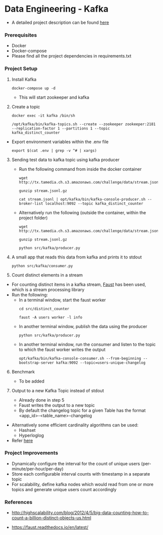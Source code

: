 # Data Engineering - Kafka

- A detailed project description can be found [here](https://github.com/tamediadigital/hiring-challenges/tree/master/data-engineer-challenge)

### Prerequisites

- Docker
- Docker-compose
- Please find all the project dependencies in requirements.txt

### Project Setup

1. Install Kafka
    ```
    docker-compose up -d
    ```
    - This will start zookeeper and kafka

2. Create a topic
    ```
    docker exec -it kafka /bin/sh
    ```
    ```
    /opt/kafka/bin/kafka-topics.sh --create --zookeeper zookeeper:2181 --replication-factor 1 --partitions 1 --topic kafka_distinct_counter
    ```

- Export environment variables within the .env file

    ```
    export $(cat .env | grep -v ^# | xargs)
    ```

3. Sending test data to kafka topic using kafka producer
    - Run the following command from inside the docker container
        ```
        wget http://tx.tamedia.ch.s3.amazonaws.com/challenge/data/stream.jsonl.gz
        ```
        ```
        gunzip stream.jsonl.gz
        ```
        ```
        cat stream.jsonl | opt/kafka/bin/kafka-console-producer.sh --broker-list localhost:9092 --topic kafka_distinct_counter
        ```
    - Alternatively run the following (outside the container, within the project folder)
        ```
        wget http://tx.tamedia.ch.s3.amazonaws.com/challenge/data/stream.jsonl.gz
        ```
        ```
        gunzip stream.jsonl.gz
        ```
        ```
        python src/kafka/producer.py
        ```

4. A small app that reads this data from kafka and prints it to stdout 

    ```
    python src/kafka/consumer.py
    ```

5. Count distinct elements in a stream

- For counting distinct items in a kafka stream, 
    [Faust](https://faust.readthedocs.io/en/latest/) has been used, which is a stream processing library
- Run the following:
    - In a terminal window, start the faust worker
        ```
        cd src/distinct_counter
        ```
        ```
        faust -A users worker -l info
        ```
    - In another terminal window, publish the data using the producer
        ```
        python src/kafka/producer.py
        ```
    - In another terminal window, run the consumer and listen to the topic to which the faust worker writes the output 
        ```
        opt/kafka/bin/kafka-console-consumer.sh --from-beginning --bootstrap-server kafka:9092 --topic=users-unique-changelog
        ```

6. Benchmark
   - To be added

7. Output to a new Kafka Topic instead of stdout
    - Already done in step 5
    - Faust writes the output to a new topic
    - By default the changelog topic for a given Table has the format <app_id>-<table_name>-changelog

 - Alternatively some efficient cardinality algorithms can be used:
    - Hashset
    - Hyperloglog
- Refer [here](http://highscalability.com/blog/2012/4/5/big-data-counting-how-to-count-a-billion-distinct-objects-us.html)


### Project Improvements

- Dynamically configure the interval for the count of unique users (per-minute/per-hour/per-day)
- Store each configurable interval counts with timestamp in a separate topic
- For scalability, define kafka nodes which would read from one or more topics and generate unique users count accordingly

### References
- http://highscalability.com/blog/2012/4/5/big-data-counting-how-to-count-a-billion-distinct-objects-us.html

- https://faust.readthedocs.io/en/latest/
